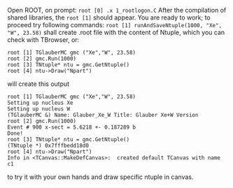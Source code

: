 Open ROOT, on prompt:
`root [0] .x 1_rootlogon.C`
After the compilation of shared libraries, the 
`root [1]`
should appear. You are ready to work; to proceed try following commands:
`root [1] runAndSaveNtuple(1000, "Xe", "W", 23.58)`
shall create .root file with the content of Ntuple, which you can check with TBrowser,
or:
```
root [1] TGlauberMC gmc ("Xe","W", 23.58)
root [2] gmc.Run(1000)
root [3] TNtuple* ntu = gmc.GetNtuple()
root [4] ntu->Draw("Npart")
```
will create this output
```
root [1] TGlauberMC gmc ("Xe","W", 23.58)
Setting up nucleus Xe
Setting up nucleus W
(TGlauberMC &) Name: Glauber_Xe_W Title: Glauber Xe+W Version
root [2] gmc.Run(1000)
Event # 900 x-sect = 5.6218 +- 0.187289 b
Done!
root [3] TNtuple* ntu = gmc.GetNtuple()
(TNtuple *) 0x7fffbedd18d0
root [4] ntu->Draw("Npart")
Info in <TCanvas::MakeDefCanvas>:  created default TCanvas with name c1
```
to try it with your own hands and draw specific ntuple in canvas.